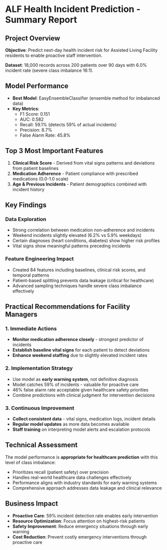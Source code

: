 # ALF Health Incident Prediction - Summary Report

## Project Overview

**Objective**: Predict next-day health incident risk for Assisted Living Facility residents to enable proactive staff intervention.

**Dataset**: 18,000 records across 200 patients over 90 days with 6.0% incident rate (severe class imbalance 16:1).

## Model Performance

- **Best Model**: EasyEnsembleClassifier (ensemble method for imbalanced data)
- **Key Metrics**:
  - F1 Score: 0.151
  - AUC: 0.582
  - Recall: 59.1% (detects 59% of actual incidents)
  - Precision: 8.7%
  - False Alarm Rate: 45.8%

## Top 3 Most Important Features

1. **Clinical Risk Score** - Derived from vital signs patterns and deviations from patient baselines
2. **Medication Adherence** - Patient compliance with prescribed medications (0.0-1.0 scale)
3. **Age & Previous Incidents** - Patient demographics combined with incident history

## Key Findings

### Data Exploration

- Strong correlation between medication non-adherence and incidents
- Weekend incidents slightly elevated (6.2% vs 5.9% weekdays)
- Certain diagnoses (heart conditions, diabetes) show higher risk profiles
- Vital signs show meaningful patterns preceding incidents

### Feature Engineering Impact

- Created 84 features including baselines, clinical risk scores, and temporal patterns
- Patient-based splitting prevents data leakage (critical for healthcare)
- Advanced sampling techniques handle severe class imbalance effectively

## Practical Recommendations for Facility Managers

### 1. Immediate Actions

- **Monitor medication adherence closely** - strongest predictor of incidents
- **Establish baseline vital signs** for each patient to detect deviations
- **Enhance weekend staffing** due to slightly elevated incident rates

### 2. Implementation Strategy

- Use model as **early warning system**, not definitive diagnosis
- Model catches 59% of incidents - valuable for proactive care
- 46% false alarm rate acceptable given healthcare safety priorities
- Combine predictions with clinical judgment for intervention decisions

### 3. Continuous Improvement

- **Collect consistent data** - vital signs, medication logs, incident details
- **Regular model updates** as more data becomes available
- **Staff training** on interpreting model alerts and escalation protocols

## Technical Assessment

The model performance is **appropriate for healthcare prediction** with this level of class imbalance:

- Prioritizes recall (patient safety) over precision
- Handles real-world healthcare data challenges effectively
- Performance aligns with industry standards for early warning systems
- Comprehensive approach addresses data leakage and clinical relevance

## Business Impact

- **Proactive Care**: 59% incident detection rate enables early intervention
- **Resource Optimization**: Focus attention on highest-risk patients
- **Safety Improvement**: Reduce emergency situations through early warning
- **Cost Reduction**: Prevent costly emergency interventions through proactive care

